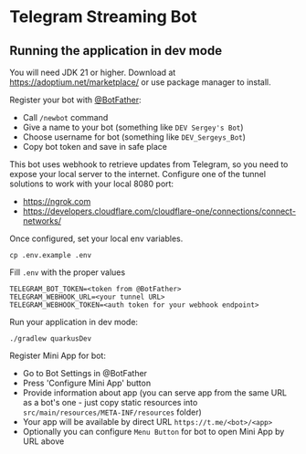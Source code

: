 # Telegram Streaming Bot

## Running the application in dev mode

You will need JDK 21 or higher. Download at <https://adoptium.net/marketplace/> or use package manager to install.

Register your bot with [@BotFather](https://t.me/BotFather):
- Call `/newbot` command
- Give a name to your bot (something like `DEV Sergey's Bot`)
- Choose username for bot (something like `DEV_Sergeys_Bot`)
- Copy bot token and save in safe place

This bot uses webhook to retrieve updates from Telegram, so you need to expose your local server to the internet.
Configure one of the tunnel solutions to work with your local 8080 port:
- https://ngrok.com
- https://developers.cloudflare.com/cloudflare-one/connections/connect-networks/

Once configured, set your local env variables.
```shell script
cp .env.example .env
```
Fill `.env` with the proper values
```shell script
TELEGRAM_BOT_TOKEN=<token from @BotFather>
TELEGRAM_WEBHOOK_URL=<your tunnel URL>
TELEGRAM_WEBHOOK_TOKEN=<auth token for your webhook endpoint>
```

Run your application in dev mode:

```shell script
./gradlew quarkusDev
```

Register Mini App for bot:
- Go to Bot Settings in @BotFather
- Press 'Configure Mini App' button
- Provide information about app (you can serve app from the same URL as a bot's one - just copy static resources into `src/main/resources/META-INF/resources` folder)
- Your app will be available by direct URL `https://t.me/<bot>/<app>`
- Optionally you can configure `Menu Button` for bot to open Mini App by URL above